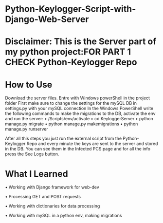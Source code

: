 # Python-Keylogger-Script-with-Django-Web-Server
# Disclaimer: This is the Server part of my python project:FOR PART 1 CHECK Python-Keylogger Repo


# How to Use
Download the server files. Entre with Windows powerShell in the project folder 
First make sure to change the settings for the mySQL DB in settings.py with your mySQL connection 
In the Windows PowerShell write the following commands to make the migrations to the DB,  activate the env and run the server:
• /Scripts/env/activate
• cd KeyloggerServer
• python manage.py migrate
• python manage.py makemigrations 
• python manage.py runserver

After all this steps you just run the external script from the Python-Keylogger Repo and every minute the keys are sent to the server and stored in the DB. You can see them in the Infected PCS page and for all the info press the See Logs button. 

# What I Learned
• Working with Django framework for web-dev

• Processing GET and POST requests 

• Working with dictionaries for data processing

• Working with mySQL in a python env, making migrations 
